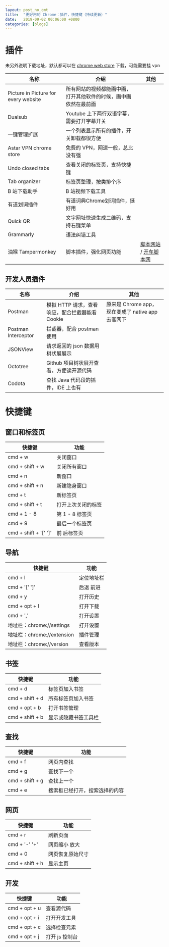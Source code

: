 ```yaml
---
layout: post_no_cmt
title:  "更好用的 Chrome：插件，快捷键（持续更新）"
date:   2019-09-02 00:06:00 +0800
categories: [blogs]
---
```

# 插件

未另外说明下载地址，默认都可以在 [chrome web store](https://chrome.google.com/webstore/category/extensions) 下载，可能需要挂 vpn 

名称|介绍|其他
---|---|---
Picture in Picture for every website|所有网站的视频都能画中画，打开其他软件的时候，画中画依然在最前面|
Dualsub|Youtube 上下两行双语字幕，需要打开字幕开关|
一键管理扩展|一个列表显示所有的插件，开关卸载都很方便|
Astar VPN chrome store|免费的 VPN，网速一般，总比没有强|
Undo closed tabs|查看关闭的标签页，支持快捷键|
Tab organizer|标签页整理，按类排个序|
B 站下载助手|B 站视频下载工具|
有道划词插件|有道词典Chrome划词插件，挺好用|
Quick QR|文字网址快速生成二维码，支持右键菜单|
Grammarly|语法纠错工具|
油猴 Tampermonkey|脚本插件，强化网页功能|[ 脚本网站](https://greasyfork.org/zh-CN) / [开车脚本网](https://sleazyfork.org/zh-CN)


## 开发人员插件

名称|介绍|其他
---|---|---
Postman|模拟 HTTP 请求，查看响应，配合拦截器能看 Cookie| 原来是 Chrome app，现在变成了 native app 去官网下
Postman Interceptor| 拦截器，配合 postman 使用
JSONView|请求返回的 json 数据用树状展展示|
Octotree|Github 项目树状展开查看，方便读开源代码|
Codota|查找 Java 代码段的插件，IDE 上也有| 

# 快捷键

## 窗口和标签页

快捷键|功能
---|---
cmd + w | 关闭窗口
cmd + shift + w | 关闭所有窗口
cmd + n | 新窗口
cmd + shift + n | 新建隐身窗口
cmd + t | 新标签页
cmd + shift + t | 打开上次关闭的标签
cmd + 1 - 8 | 第 1 - 8 标签页
cmd + 9 | 最后一个标签页
cmd + shift + '[' ']' | 前 后标签页

## 导航

快捷键|功能
---|---
cmd + l | 定位地址栏
cmd + '[' ']'|后退 前进
cmd + y | 打开历史
cmd + opt + l | 打开下载
cmd + ',' | 打开设置
地址栏：chrome://settings | 打开设置
地址栏：chrome://extension | 插件管理
地址栏：chrome://version | 查看版本

## 书签

快捷键|功能
---|---
cmd + d | 标签页加入书签
cmd + shift + d | 所有标签页加入书签
cmd + opt + b | 打开书签管理
cmd + shift + b | 显示或隐藏书签工具栏

## 查找

快捷键|功能
---|---
cmd + f | 网页内查找
cmd + g | 查找下一个
cmd + shift + g | 查找上一个
cmd + e | 搜索框已经打开，搜索选择的内容

## 网页

快捷键|功能
---|---
cmd + r | 刷新页面
cmd + '-' '+' | 网页缩小 放大
cmd + 0 | 网页恢复原始尺寸
cmd + shift + h | 显示主页

## 开发

快捷键|功能
---|---
cmd + opt + u | 查看源代码
cmd + opt + i | 打开开发工具
cmd + opt + c | 选择检查元素
cmd + opt + j | 打开 js 控制台